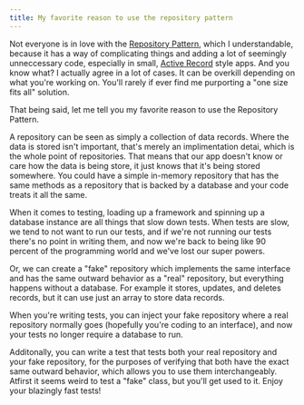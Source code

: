 ```yaml
---
title: My favorite reason to use the repository pattern
---
```


Not everyone is in love with the [Repository Pattern](https://martinfowler.com/eaaCatalog/repository.html), which I understandable, because it has a way of complicating things and adding a lot of seemingly unneccessary code, especially in small, [Active Record](https://www.martinfowler.com/eaaCatalog/activeRecord.html) style apps.  And you know what? I actually agree in a lot of cases. It can be overkill depending on what you're working on. You'll rarely if ever find me purporting a "one size fits all" solution.

That being said, let me tell you my favorite reason to use the Repository Pattern.

A repository can be seen as simply a collection of data records. Where the data is stored isn't important, that's merely an implimentation detai, which is the whole point of repositories. That means that our app doesn't know or care how the data is being store, it just knows that it's being stored somewhere. You could have a simple in-memory repository that has the same methods as a repository that is backed by a database and your code treats it all the same.

When it comes to testing, loading up a framework and spinning up a database instance are all things that slow down tests. When tests are slow, we tend to not want to run our tests, and if we're not running our tests there's no point in writing them, and now we're back to being like 90 percent of the programming world and we've lost our super powers.  

Or, we can create a "fake" repository which implements the same interface and has the same outward behavior as a "real" repository, but everything happens without a database. For example it stores, updates, and deletes records, but it can use just an array to store data records.
 
When you're writing tests, you can inject your fake repository where a real repository normally goes (hopefully you're coding to an interface), and now your tests no longer require a database to run.

Additonally, you can write a test that tests both your real repository and your fake repository, for the purposes of verifying that both have the exact same outward behavior, which allows you to use them interchangeably. Atfirst it seems weird to test a "fake" class, but you'll get used to it. Enjoy your blazingly fast tests!
